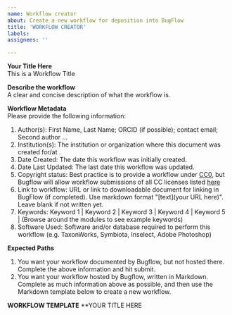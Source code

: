 ```yaml
---
name: Workflow creator
about: Create a new workflow for deposition into BugFlow
title: 'WORKFLOW CREATOR'
labels: 
assignees: ''

---
```

**Your Title Here**  
This is a Workflow Title  

**Describe the workflow**  
A clear and concise description of what the workflow is.  

**Workflow Metadata**  
Please provide the following information:
1. Author(s): First Name, Last Name; ORCID (if possible); contact email; Second author ...
2. Institution(s): The institution or organization where this document was created for/at .
3. Date Created: The date this workflow was initially created. 
4. Date Last Updated: The last date this workflow was updated.
5. Copyright status: Best practice is to provide a workflow under [CC0](https://creativecommons.org/share-your-work/public-domain/cc0/), but Bugflow will allow workflow submissions of all CC licenses listed [here](https://creativecommons.org/about/cclicenses/)
6. Link to workflow: URL or link to downloadable document for linking in BugFlow (if completed). Use markdown format "[text](your URL here)". Leave blank if not written yet. 
7. Keywords: Keyword 1 | Keyword 2 | Keyword 3 | Keyword 4 | Keyword 5 | (Browse around the modules to see example keywords)
8. Software Used: Software and/or database required to perform this workflow (e.g. TaxonWorks, Symbiota, Inselect, Adobe Photoshop)

**Expected Paths**
1) You want your workflow documented by Bugflow, but not hosted there. Complete the above information and hit submit. 
2) You want your workflow hosted by Bugflow, written in Markdown. Complete as much information above as possible, and then use the Markdown template below to create a new workflow. 

**WORKFLOW TEMPLATE**
**YOUR TITLE HERE
